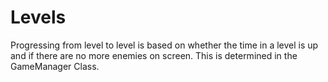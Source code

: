 # Levels

Progressing from level to level is based on whether the time in a level is up and if there are no more enemies on screen. This is determined in the GameManager Class.



